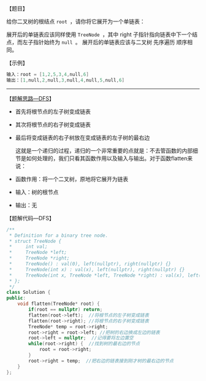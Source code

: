 【题目】

给你二叉树的根结点 `root `，请你将它展开为一个单链表：

展开后的单链表应该同样使用 `TreeNode `，其中 right 子指针指向链表中下一个结点，而左子指针始终为 `null `。
展开后的单链表应该与二叉树 先序遍历 顺序相同。

【示例】

```c++
输入：root = [1,2,5,3,4,null,6]
输出：[1,null,2,null,3,null,4,null,5,null,6]
```

---

【[题解思路—DFS](https://leetcode-cn.com/problems/flatten-binary-tree-to-linked-list/solution/114-er-cha-shu-zhan-kai-wei-lian-biao-by-ming-zhi-/)】

* 首先将根节点的左子树变成链表

* 其次将根节点的右子树变成链表

* 最后将变成链表的右子树放在变成链表的左子树的最右边

  这就是一个递归的过程，递归的一个非常重要的点就是：不去管函数的内部细节是如何处理的，我们只看其函数作用以及输入与输出。对于函数flatten来说：

* 函数作用：将一个二叉树，原地将它展开为链表
* 输入：树的根节点
* 输出：无

【题解代码—DFS】

```c++
/**
 * Definition for a binary tree node.
 * struct TreeNode {
 *     int val;
 *     TreeNode *left;
 *     TreeNode *right;
 *     TreeNode() : val(0), left(nullptr), right(nullptr) {}
 *     TreeNode(int x) : val(x), left(nullptr), right(nullptr) {}
 *     TreeNode(int x, TreeNode *left, TreeNode *right) : val(x), left(left), right(right) {}
 * };
 */
class Solution {
public:
    void flatten(TreeNode* root) {
        if(root == nullptr) return;
        flatten(root->left);  //将根节点的左子树变成链表
        flatten(root->right); //将根节点的右子树变成链表
        TreeNode* temp = root->right;
        root->right = root->left; //把树的右边换成左边的链表
        root->left = nullptr;  //记得要将左边置空
        while(root->right) {  //找到树的最右边的节点
            root = root->right;
        }
        root->right = temp;  //把右边的链表接到刚才树的最右边的节点
    }
};
```

